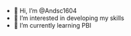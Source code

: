 - 👋 Hi, I’m @Andsc1604
- 👀 I’m interested in developing my skills
- 🌱 I’m currently learning PBI
  

<!---
Andsc1604/Andsc1604 is a ✨ special ✨ repository because its `README.md` (this file) appears on your GitHub profile.
You can click the Preview link to take a look at your changes.
--->
